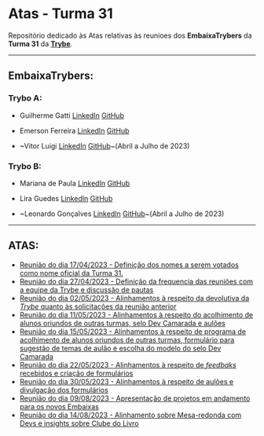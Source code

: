 
# Atas  - Turma 31

Repositório dedicado às Atas relativas às reunioes dos **EmbaixaTrybers** da **Turma 31** da [**Trybe**](https://www.betrybe.com/).

 -----
 
## EmbaixaTrybers:

 ### **Trybo A:**
* Guilherme Gatti  [LinkedIn](https://www.linkedin.com/in/guilhermegattimarinho/) [GitHub](https://github.com/guilhermegattimarinho)
* Emerson Ferreira  [LinkedIn](linkedin.com/in/emersonfbarros/) [GitHub](https://github.com/emersonfbarros)

    
* ~Vitor Luigi [LinkedIn](https://www.linkedin.com/in/vitorluigidev/) [GitHub](https://github.com/vitorluigif)~(Abril a Julho de 2023)

 ### **Trybo B:**
* Mariana de Paula  [LinkedIn](https://www.linkedin.com/in/marianapcorrea/) [GitHub](https://github.com/marianapcorrea)
* Lira Guedes  [LinkedIn](https://www.linkedin.com/in/lira-raj%C3%A3o-guedes-146122196/) [GitHub](https://github.com/Lira-guedes)

  
* ~Leonardo Gonçalves [LinkedIn](https://www.linkedin.com/in/leobacamarte/) [GitHub](https://github.com/Leobacamarte)~(Abril a Julho de 2023)

-----

## ATAS:
 * [Reunião do dia 17/04/2023 - Definição dos nomes a serem votados como nome oficial da Turma 31.](https://github.com/marianapcorrea/Atas-Turma31/blob/master/17-04-23.md)
 * [Reunião do dia 27/04/2023 - Definição da frequencia das reuniões com a equipe da Trybe e discussão de pautas](https://github.com/marianapcorrea/Atas-Turma31/blob/master/27-04-26.md)
 * [Reunião do dia 02/05/2023 - Alinhamentos à respeito da devolutiva da *Trybe* quanto às solicitações da reunião anterior](https://github.com/marianapcorrea/Atas-Turma31/blob/master/02-05-23.md)
 * [Reunião do dia 11/05/2023 - Alinhamentos à respeito do acolhimento de alunos oriundos de outras turmas, selo Dev Camarada e aulões](https://github.com/marianapcorrea/Atas-Turma31/blob/master/11-05-23.md)
 * [Reunião do dia 15/05/2023 - Alinhamentos à respeito de programa de acolhimento de alunos oriundos de outras turmas, formulário para sugestão de temas de aulão e escolha do modelo do selo Dev Camarada](https://github.com/marianapcorrea/Atas-Turma31/blob/master/15-05-23.md)
 * [Reunião do dia 22/05/2023 - Alinhamentos à respeito de *feedbaks* recebidos e criação de formulários](https://github.com/marianapcorrea/Atas-Turma31/blob/master/22-05-23.md)
 * [Reunião do dia 30/05/2023 - Alinhamentos à respeito de aulões e divulgação dos formulários](https://github.com/marianapcorrea/Atas-Turma31/blob/master/30-05-23.md)
 * [Reunião do dia 09/08/2023 - Apresentação de projetos em andamento para os novos Embaixas](https://github.com/marianapcorrea/Atas-Turma31/blob/master/09-08-23.md)
 * [Reunião do dia 14/08/2023 - Alinhamento sobre Mesa-redonda com Devs e insights sobre Clube do Livro](https://github.com/marianapcorrea/Atas-Turma31/blob/master/14-08-23.md)
   
